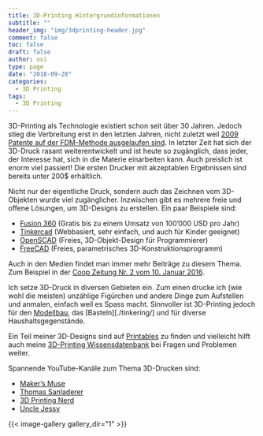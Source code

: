 ```yaml
---
title: 3D-Printing Hintergrundinformationen
subtitle: ""
header_img: "img/3dprinting-header.jpg"
comment: false
toc: false
draft: false
author: oxi
type: page
date: "2018-09-28"
categories:
  - 3D Printing
tags:
  - 3D Printing
---
```

3D-Printing als Technologie existiert schon seit über 30 Jahren. Jedoch stieg die Verbreitung erst in den letzten Jahren, nicht zuletzt weil <a href="https://techcrunch.com/2016/05/15/how-expiring-patents-are-ushering-in-the-next-generation-of-3d-printing/" target="_blank" rel="noopener">2009 Patente auf der FDM-Methode ausgelaufen sind</a>. In letzter Zeit hat sich der 3D-Druck rasant weiterentwickelt und ist heute so zugänglich, dass jeder, der Interesse hat, sich in die Materie einarbeiten kann. Auch preislich ist enorm viel passiert! Die ersten Drucker mit akzeptablen Ergebnissen sind bereits unter 200$ erhältlich.

Nicht nur der eigentliche Druck, sondern auch das Zeichnen vom 3D-Objekten wurde viel zugänglicher. Inzwischen gibt es mehrere freie und offene Lösungen, um 3D-Designs zu erstellen. Ein paar Beispiele sind:

  * <a href="http://www.autodesk.de/products/fusion-360" target="_blank" rel="noopener">Fusion 360</a>&nbsp;(Gratis bis zu einem Umsatz von 100&#8217;000 USD pro Jahr)
  * <a href="https://www.tinkercad.com/" target="_blank" rel="noopener">Tinkercad</a>&nbsp;(Webbasiert, sehr einfach, und auch für Kinder geeignet)
  * <a href="http://www.openscad.org/" target="_blank" rel="noopener">OpenSCAD</a>&nbsp;(Freies, 3D-Objekt-Design für Programmierer)
  * <a href="http://www.freecadweb.org/" target="_blank" rel="noopener">FreeCAD</a>&nbsp;(Freies, parametrisches 3D-Konstruktionsprogramm)

Auch in den Medien findet man immer mehr Beiträge zu diesem Thema. Zum Beispiel in der <a href="http://www.coopzeitung.ch/3d" target="_blank" rel="noopener">Coop Zeitung Nr. 2 vom 10. Januar 2016</a>.&nbsp;

Ich setze 3D-Druck in diversen Gebieten ein. Zum einen drucke ich (wie wohl die meisten) unzählige Figürchen und andere Dinge zum Aufstellen und anmalen, einfach weil es Spass macht. Sinnvoller ist 3D-Printing jedoch für den [Modellbau](./rc/), das [Basteln][./tinkering/] und für diverse Haushaltsgegenstände.

Ein Teil meiner 3D-Designs sind auf <a href="https://www.printables.com/social/730-oxivanisher/models" target="_blank" rel="noopener">Printables</a> zu finden und vielleicht hilft auch meine <a href="https://ask.oxi.ch/c/3d-printer" target="_blank" rel="noopener">3D-Printing Wissensdatenbank</a> bei Fragen und Problemen weiter.

Spannende YouTube-Kanäle zum Thema 3D-Drucken sind:

  * <a href="https://www.youtube.com/channel/UCxQbYGpbdrh-b2ND-AfIybg" target="_blank" rel="noopener">Maker&#8217;s Muse</a>
  * <a href="https://www.youtube.com/channel/UCb8Rde3uRL1ohROUVg46h1A" target="_blank" rel="noopener">Thomas Sanladerer</a>
  * <a href="https://www.youtube.com/channel/UC_7aK9PpYTqt08ERh1MewlQ" target="_blank" rel="noopener">3D Printing Nerd</a>
  * <a href="https://www.youtube.com/user/xboxfitnesstest" target="_blank" rel="noopener">Uncle Jessy</a>

{{< image-gallery gallery_dir="1" >}}
